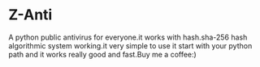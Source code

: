 # Z-Anti
A python public antivirus for everyone.it works with hash.sha-256 hash algorithmic system working.it very simple to use it start with your python path and it works really good and fast.Buy me a coffee:)
